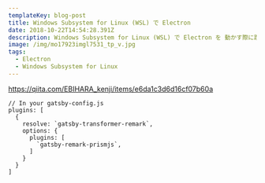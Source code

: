 ```yaml
---
templateKey: blog-post
title: Windows Subsystem for Linux (WSL) で Electron
date: 2018-10-22T14:54:28.391Z
description: Windows Subsystem for Linux (WSL) で Electron を 動かす際に躓いた点をメモ
image: /img/mo17923imgl7531_tp_v.jpg
tags:
  - Electron
  - Windows Subsystem for Linux
---
```

<https://qiita.com/EBIHARA_kenji/items/e6da1c3d6d16cf07b60a>

```javascript{numberLines: 1}
// In your gatsby-config.js
plugins: [
  {
    resolve: `gatsby-transformer-remark`,
    options: {
      plugins: [
        `gatsby-remark-prismjs`,
      ]
    }
  }
]
```
